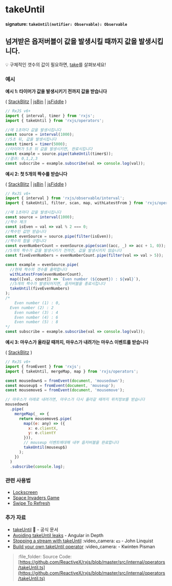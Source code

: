 # takeUntil

#### signature: `takeUntil(notifier: Observable): Observable`

## 넘겨받은 옵저버블이 값을 발생시킬 때까지 값을 발생시킵니다.

:bulb: 구체적인 갯수의 값이 필요하면, [take](take.md)를 살펴보세요!

### 예시

**예시 1: 타이머가 값을 발생시키기 전까지 값을 받습니다**

\( [StackBlitz](https://stackblitz.com/edit/typescript-ujwjbg?file=index.ts&devtoolsheight=100) \| [jsBin](http://jsbin.com/yevuhukeja/1/edit?js,console) \| [jsFiddle](https://jsfiddle.net/btroncone/zbe9dzb9/) \)

```javascript
// RxJS v6+
import { interval, timer } from 'rxjs';
import { takeUntil } from 'rxjs/operators';

//매 1초마다 값을 발생시킵니다
const source = interval(1000);
//5초 뒤, 값을 발생시킵니다
const timer$ = timer(5000);
//타이머가 5초 뒤 값을 발생시키면, 완료시킵니다
const example = source.pipe(takeUntil(timer$));
//결과: 0,1,2,3
const subscribe = example.subscribe(val => console.log(val));
```

**예시 2: 첫 5개의 짝수를 받습니다**

\( [StackBlitz](https://stackblitz.com/edit/typescript-djhv7s?file=index.ts&devtoolsheight=100) \| [jsBin](http://jsbin.com/doquqecara/1/edit?js,console) \| [jsFiddle](https://jsfiddle.net/btroncone/0dLeksLe/) \)

```javascript
// RxJS v6+
import { interval } from 'rxjs/observable/interval';
import { takeUntil, filter, scan, map, withLatestFrom } from 'rxjs/operators';

//매 1초마다 값을 발생시킵니다
const source = interval(1000);
//짝수 체크
const isEven = val => val % 2 === 0;
//짝수인 값만 받습니다
const evenSource = source.pipe(filter(isEven));
//짝수의 합을 구합니다
const evenNumberCount = evenSource.pipe(scan((acc, _) => acc + 1, 0));
//5개의 짝수가 값을 발생시키기 전까진, 값을 발생시키지 않습니다
const fiveEvenNumbers = evenNumberCount.pipe(filter(val => val > 5));

const example = evenSource.pipe(
  //현재 짝수의 갯수를 출력합니다
  withLatestFrom(evenNumberCount),
  map(([val, count]) => `Even number (${count}) : ${val}`),
  //5개의 짝수가 발생되어지면, 옵저버블을 종료시킵니다
  takeUntil(fiveEvenNumbers)
);
/*
    Even number (1) : 0,
  Even number (2) : 2
    Even number (3) : 4
    Even number (4) : 6
    Even number (5) : 8
*/
const subscribe = example.subscribe(val => console.log(val));
```

**예시 3: 마우스가 올라갈 때까지, 마우스가 내려가는 마우스 이벤트를 받습니다**

\( [StackBlitz](https://stackblitz.com/edit/rxjs-ug2ezf?file=index.ts&devtoolsheight=50) \)

```javascript
// RxJS v6+
import { fromEvent } from 'rxjs';
import { takeUntil, mergeMap, map } from 'rxjs/operators';

const mousedown$ = fromEvent(document, 'mousedown');
const mouseup$ = fromEvent(document, 'mouseup');
const mousemove$ = fromEvent(document, 'mousemove');

// 마우스가 아래로 내려가면, 마우스가 다시 올라갈 때까지 위치정보를 받습니다
mousedown$
  .pipe(
    mergeMap(_ => {
      return mousemove$.pipe(
        map((e: any) => ({
          x: e.clientX,
          y: e.clientY
        })),
        // mouseup 이벤트에대해 내부 옵저버블을 완료합니다
        takeUntil(mouseup$)
      );
    })
  )
  .subscribe(console.log);
```

### 관련 사용법

* [Lockscreen](../../recipes/lockscreen.md)
* [Space Invaders Game](../../recipes/space-invaders-game.md)
* [Swipe To Refresh](../../recipes/swipe-to-refresh.md)

### 추가 자료

* [takeUntil](https://rxjs.dev/api/operators/takeUntil) :newspaper: - 공식 문서
* [Avoiding takeUntil leaks](https://blog.angularindepth.com/rxjs-avoiding-takeuntil-leaks-fb5182d047ef) - Angular in Depth
* [Stopping a stream with takeUntil](https://egghead.io/lessons/rxjs-stopping-a-stream-with-takeuntil?course=step-by-step-async-javascript-with-rxjs) :video\_camera: :dollar: - John Linquist
* [Build your own takeUntil operator](https://blog.strongbrew.io/build-the-operators-from-rxjs-from-scratch/?lectureId=takeUntil#app) :video\_camera: - Kwinten Pisman

> :file\_folder: Source Code: [https://github.com/ReactiveX/rxjs/blob/master/src/internal/operators/takeUntil.ts](https://github.com/ReactiveX/rxjs/blob/master/src/internal/operators/takeUntil.ts)

